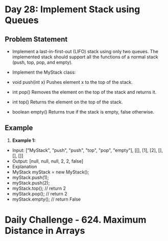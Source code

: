 # Day 28: Implement Stack using Queues

## Problem Statement
- Implement a last-in-first-out (LIFO) stack using only two queues. The implemented stack should support all the functions of a normal stack (push, top, pop, and empty).

- Implement the MyStack class:
- void push(int x) Pushes element x to the top of the stack.
- int pop() Removes the element on the top of the stack and returns it.
- int top() Returns the element on the top of the stack.
- boolean empty() Returns true if the stack is empty, false otherwise.

## Example

1. **Example 1:**
- Input: ["MyStack", "push", "push", "top", "pop", "empty"], [[], [1], [2], [], [], []]
- Output: [null, null, null, 2, 2, false]
- Explanation
- MyStack myStack = new MyStack();
- myStack.push(1);
- myStack.push(2);
- myStack.top(); // return 2
- myStack.pop(); // return 2
- myStack.empty(); // return False


# Daily Challenge - 624. Maximum Distance in Arrays
